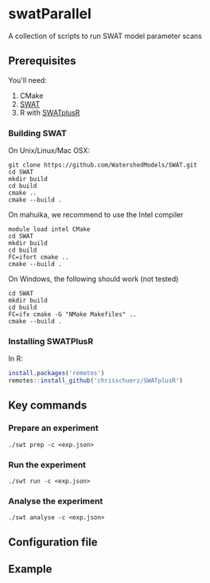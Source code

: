 # swatParallel
A collection of scripts to run SWAT model parameter scans

## Prerequisites

You'll need:
 1. CMake
 1. [SWAT](https://github.com/WatershedModels/SWAT.git)
 2. R with [SWATplusR](https://chrisschuerz.github.io/SWATplusR/articles/SWATplusR.html)


### Building SWAT 

On Unix/Linux/Mac OSX:
```
git clone https://github.com/WatershedModels/SWAT.git
cd SWAT
mkdir build
cd build
cmake ..
cmake --build . 
```

On mahuika, we recommend to use the Intel compiler
```
module load intel CMake
cd SWAT
mkdir build
cd build
FC=ifort cmake ..
cmake --build . 
```

On Windows, the following should work (not tested)
```
cd SWAT
mkdir build
cd build
FC=ifx cmake -G "NMake Makefiles" ..
cmake --build .
```

### Installing SWATPlusR

In R:
```R
install.packages('remotes')
remotes::install_github('chrisschuerz/SWATplusR')
```

## Key commands

### Prepare an experiment

```
./swt prep -c <exp.json>
```

### Run the experiment

```
./swt run -c <exp.json>
```

### Analyse the experiment
```
./swt analyse -c <exp.json>
```

## Configuration file



## Example


